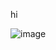 hi


![image](https://user-images.githubusercontent.com/100823564/202916290-196c9767-6953-4e7b-a72a-e4391f9c46d0.png)
